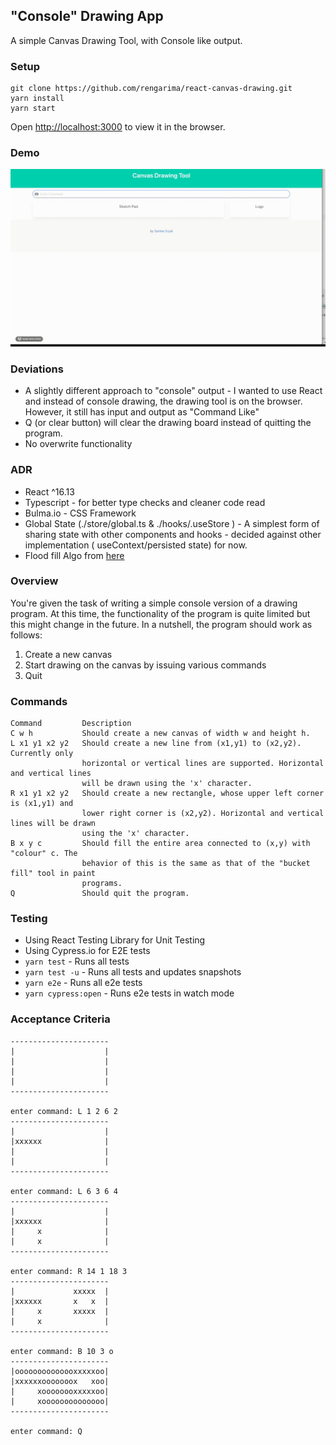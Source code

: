 ## "Console" Drawing App

A simple Canvas Drawing Tool, with Console like output. 

### Setup 
````
git clone https://github.com/rengarima/react-canvas-drawing.git
yarn install
yarn start
````
Open [http://localhost:3000](http://localhost:3000) to view it in the browser.

### Demo
![Drawing Tool Demo](public/demo.gif)

### Deviations
- A slightly different approach to "console" output - I wanted to use React and instead of console drawing, the drawing tool is on the browser. However, it still has input and output as "Command Like"
- Q (or clear button) will clear the drawing board instead of quitting the program.
- No overwrite functionality


### ADR
- React ^16.13
- Typescript - for better type checks and cleaner code read
- Bulma.io - CSS Framework
- Global State (./store/global.ts & ./hooks/.useStore ) - A simplest form of sharing state with other components and hooks - decided against other implementation ( useContext/persisted state) for now. 
- Flood fill Algo from [here](https://hackernoon.com/flood-fill-algorithm-with-recursive-function-sex3uvz)

### Overview
You're given the task of writing a simple console version of a drawing program. 
At this time, the functionality of the program is quite limited but this might change in the future. 
In a nutshell, the program should work as follows:
 1. Create a new canvas
 2. Start drawing on the canvas by issuing various commands
 3. Quit
 
### Commands
````
Command 		Description
C w h           Should create a new canvas of width w and height h.
L x1 y1 x2 y2   Should create a new line from (x1,y1) to (x2,y2). Currently only
                horizontal or vertical lines are supported. Horizontal and vertical lines
                will be drawn using the 'x' character.
R x1 y1 x2 y2   Should create a new rectangle, whose upper left corner is (x1,y1) and
                lower right corner is (x2,y2). Horizontal and vertical lines will be drawn
                using the 'x' character.
B x y c         Should fill the entire area connected to (x,y) with "colour" c. The
                behavior of this is the same as that of the "bucket fill" tool in paint
                programs.
Q               Should quit the program.
````


### Testing

- Using React Testing Library for Unit Testing
- Using Cypress.io for E2E tests 
- `yarn test` - Runs all tests
- `yarn test -u` - Runs all tests and  updates snapshots
- `yarn e2e` - Runs all e2e tests
- `yarn cypress:open` - Runs e2e tests in watch mode


### Acceptance Criteria
```enter command: C 20 4
----------------------
|                    |
|                    |
|                    |
|                    |
----------------------

enter command: L 1 2 6 2
----------------------
|                    |
|xxxxxx              |
|                    |
|                    |
----------------------

enter command: L 6 3 6 4
----------------------
|                    |
|xxxxxx              |
|     x              |
|     x              |
----------------------

enter command: R 14 1 18 3
----------------------
|             xxxxx  |
|xxxxxx       x   x  |
|     x       xxxxx  |
|     x              |
----------------------

enter command: B 10 3 o
----------------------
|oooooooooooooxxxxxoo|
|xxxxxxooooooox   xoo|
|     xoooooooxxxxxoo|
|     xoooooooooooooo|
----------------------

enter command: Q
````



